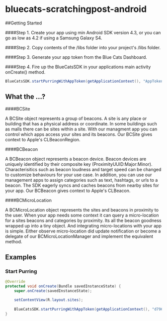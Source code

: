 bluecats-scratchingpost-android
===============================

##Getting Started

####Step 1. Create your app using min Android SDK version 4.3, or you can go as low as 4.2 if using a Samsung Galaxy S4. 

####Step 2. Copy contents of the /libs folder into your project's /libs folder.

####Step 3. Generate your app token from the Blue Cats Dashboard.

####Step 4. Fire up the BlueCatsSDK in your applications main activity onCreate() method.

``` java
BlueCatsSDK.startPurringWithAppToken(getApplicationContext(), "AppToken");
```

## What the ...?

####BCSite

A BCSite object represents a group of beacons. A site is any place or building that has a physical address or coordinate. In some buildings such as malls there can be sites within a site. With our managment app you can control which apps access your sites and its beacons. Our BCSite gives context to Apple's CLBeaconRegion.    

####BCBeacon

A BCBeacon object represents a beacon device. Beacon devices are uniquely identified by their composite key (ProximityUUID:Major:Minor). Characterisitics such as beacon loudness and target speed can be changed to customize behaviours for your use case. In addition, you can use our management apps to assign categories such as text, hashtags, or urls to a beacon. The SDK eagerly syncs and caches beacons from nearby sites for your app. Our BCBeacon gives context to Apple's CLBeacon.  

####BCMicroLocation

A BCMicroLocation object represents the sites and beacons in proximity to the user. When your app needs some context it can query a micro-location for a sites beacons and categories by proximity. Its all the beacon goodness wrapped up into a tiny object. And integrating micro-locations with your app is simple. Either observe micro-location did update notification or become a delegate of our BCMicroLocationManager and implement the equivalent method.

## Examples

### Start Purring
``` java
@Override
protected void onCreate(Bundle savedInstanceState) {
	super.onCreate(savedInstanceState);

	setContentView(R.layout.sites);
		
	BlueCatsSDK.startPurringWithAppToken(getApplicationContext(), "d79662a7-a01d-4e04-b8d7-cb4399df1464");
}	
```


